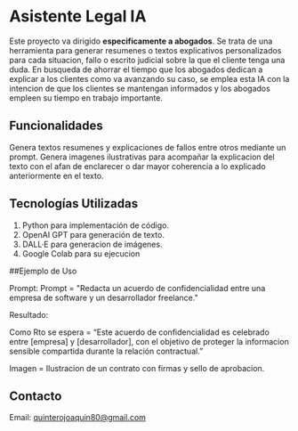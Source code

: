 # Asistente Legal IA

Este proyecto va dirigido **especificamente a abogados**. Se trata de una herramienta para generar resumenes o textos explicativos personalizados para cada situacion, fallo o escrito judicial sobre la que el cliente tenga una duda. En busqueda de ahorrar el tiempo que los abogados dedican a explicar a los clientes como va avanzando su caso, se emplea esta IA con la intencion de que los clientes se mantengan informados y los abogados empleen su tiempo en trabajo importante.

## Funcionalidades

Genera textos resumenes y explicaciones de fallos entre otros mediante un prompt.
Genera imagenes ilustrativas para acompañar la explicacion del texto con el afan de enclarecer o dar mayor coherencia a lo explicado anteriormente en el texto.

## Tecnologías Utilizadas

1. Python para implementación de código.
2. OpenAI GPT para generación de texto.
3. DALL·E para generacion de imágenes.
4. Google Colab para su ejecucion

##Ejemplo de Uso

Prompt:
Prompt = "Redacta un acuerdo de confidencialidad entre una empresa de software y un desarrollador freelance."

Resultado:

Como Rto se espera = “Este acuerdo de confidencialidad es celebrado entre [empresa] y [desarrollador], con el objetivo de proteger la informacion sensible compartida durante la relación contractual.”

Imagen = Ilustracion de un contrato con firmas y sello de aprobacion.

## Contacto

Email: quinterojoaquin80@gmail.com
